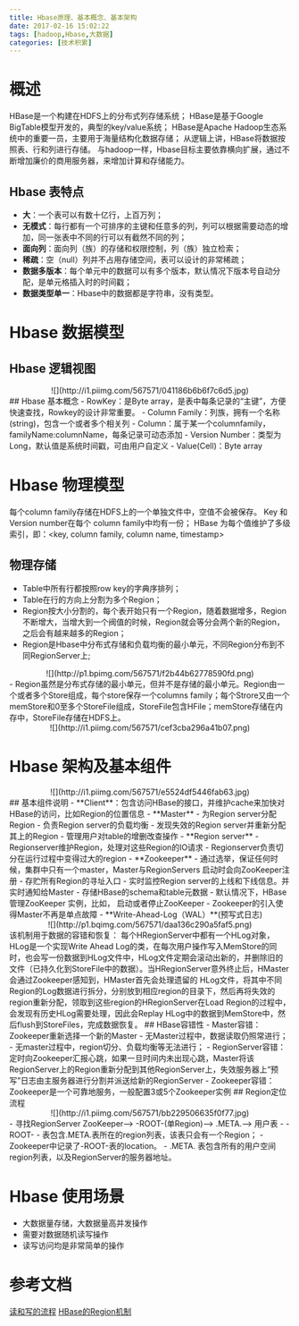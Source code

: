 ```yaml
---
title: Hbase原理、基本概念、基本架构
date: 2017-02-16 15:02:22
tags: [hadoop,Hbase,大数据]
categories: [技术积累]
---
```

# 概述
HBase是一个构建在HDFS上的分布式列存储系统；
HBase是基于Google BigTable模型开发的，典型的key/value系统；
HBase是Apache Hadoop生态系统中的重要一员，主要用于海量结构化数据存储；
从逻辑上讲，HBase将数据按照表、行和列进行存储。
与hadoop一样，Hbase目标主要依靠横向扩展，通过不断增加廉价的商用服务器，来增加计算和存储能力。
## Hbase 表特点
- **大**：一个表可以有数十亿行，上百万列；
- **无模式**：每行都有一个可排序的主键和任意多的列，列可以根据需要动态的增加，同一张表中不同的行可以有截然不同的列；
- **面向列**：面向列（族）的存储和权限控制，列（族）独立检索；
- **稀疏**：空（null）列并不占用存储空间，表可以设计的非常稀疏；
- **数据多版本**：每个单元中的数据可以有多个版本，默认情况下版本号自动分配，是单元格插入时的时间戳；
- **数据类型单一**：Hbase中的数据都是字符串，没有类型。

# Hbase 数据模型
## Hbase 逻辑视图
<center>![](http://i1.piimg.com/567571/041186b6b6f7c6d5.jpg)</center>
## Hbase 基本概念
- RowKey：是Byte array，是表中每条记录的“主键”，方便快速查找，Rowkey的设计非常重要。
- Column Family：列族，拥有一个名称(string)，包含一个或者多个相关列
- Column：属于某一个columnfamily，familyName:columnName，每条记录可动态添加
- Version Number：类型为Long，默认值是系统时间戳，可由用户自定义
- Value(Cell)：Byte array

# Hbase 物理模型
每个column family存储在HDFS上的一个单独文件中，空值不会被保存。
Key 和 Version number在每个 column family中均有一份；
HBase 为每个值维护了多级索引，即：\<key, column family, column name, timestamp\>
## 物理存储
-  Table中所有行都按照row key的字典序排列；
-  Table在行的方向上分割为多个Region；
- Region按大小分割的，每个表开始只有一个Region，随着数据增多，Region不断增大，当增大到一个阀值的时候，Region就会等分会两个新的Region，之后会有越来越多的Region；
- Region是Hbase中分布式存储和负载均衡的最小单元，不同Region分布到不同RegionServer上;
<center>![](http://p1.bpimg.com/567571/f2b44b62778590fd.png)</center>
- Region虽然是分布式存储的最小单元，但并不是存储的最小单元。Region由一个或者多个Store组成，每个store保存一个columns family；每个Strore又由一个memStore和0至多个StoreFile组成，StoreFile包含HFile；memStore存储在内存中，StoreFile存储在HDFS上。
<center>![](http://i1.piimg.com/567571/cef3cba296a41b07.png)</center>

# Hbase 架构及基本组件
<center>![](http://i1.piimg.com/567571/e5524df5446fab63.jpg)</center>
## 基本组件说明
- **Client**：包含访问HBase的接口，并维护cache来加快对HBase的访问，比如Region的位置信息
- **Master**
 - 为Region server分配Region
 - 负责Region server的负载均衡
 - 发现失效的Region server并重新分配其上的Region
 - 管理用户对table的增删改查操作
- **Region server**
 - Regionserver维护Region，处理对这些Region的IO请求
 - Regionserver负责切分在运行过程中变得过大的region
- **Zookeeper**
 - 通过选举，保证任何时候，集群中只有一个master，Master与RegionServers 启动时会向ZooKeeper注册
 - 存贮所有Region的寻址入口
 - 实时监控Region server的上线和下线信息。并实时通知给Master
 - 存储HBase的schema和table元数据
 - 默认情况下，HBase 管理ZooKeeper 实例，比如， 启动或者停止ZooKeeper
 - Zookeeper的引入使得Master不再是单点故障
- **Write-Ahead-Log（WAL）**(预写式日志)
<center>![](http://p1.bqimg.com/567571/daa136c290a5faf5.png)</center>
该机制用于数据的容错和恢复：
每个HRegionServer中都有一个HLog对象，HLog是一个实现Write Ahead Log的类，在每次用户操作写入MemStore的同时，也会写一份数据到HLog文件中，HLog文件定期会滚动出新的，并删除旧的文件（已持久化到StoreFile中的数据）。当HRegionServer意外终止后，HMaster会通过Zookeeper感知到，HMaster首先会处理遗留的 HLog文件，将其中不同Region的Log数据进行拆分，分别放到相应region的目录下，然后再将失效的region重新分配，领取到这些region的HRegionServer在Load Region的过程中，会发现有历史HLog需要处理，因此会Replay HLog中的数据到MemStore中，然后flush到StoreFiles，完成数据恢复。
## HBase容错性
-  Master容错：Zookeeper重新选择一个新的Master
 - 无Master过程中，数据读取仍照常进行；
 - 无master过程中，region切分、负载均衡等无法进行；
- RegionServer容错：定时向Zookeeper汇报心跳，如果一旦时间内未出现心跳，Master将该RegionServer上的Region重新分配到其他RegionServer上，失效服务器上“预写”日志由主服务器进行分割并派送给新的RegionServer
- Zookeeper容错：Zookeeper是一个可靠地服务，一般配置3或5个Zookeeper实例
## Region定位流程
<center>![](http://i1.piimg.com/567571/bb229506635f0f77.jpg)</center>
- 寻找RegionServer
 ZooKeeper--> -ROOT-(单Region)--> .META.--> 用户表
- -ROOT-
 - 表包含.META.表所在的region列表，该表只会有一个Region；
 - Zookeeper中记录了-ROOT-表的location。
- .META.
 表包含所有的用户空间region列表，以及RegionServer的服务器地址。

# Hbase 使用场景
- 大数据量存储，大数据量高并发操作
- 需要对数据随机读写操作
- 读写访问均是非常简单的操作

# 参考文档
[读和写的流程](http://wenku.baidu.com/view/b46eadd228ea81c758f578f4.html)
[HBase的Region机制](http://blog.csdn.net/dianacody/article/details/39530165)
